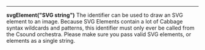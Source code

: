 <a name="svgElement"><h3 style="padding-top: 40px; margin-top: 40px;"></h3></a>
_____________________________
**svgElement("SVG string")** The identifier can be used to draw an SVG element to an image. Because SVG Elements contain a lot of Cabbage syntax wildcards and patterns, this identifier must only ever be called from the Csound orchestra. Please make sure you pass valid SVG elements, or elements as a single string.
